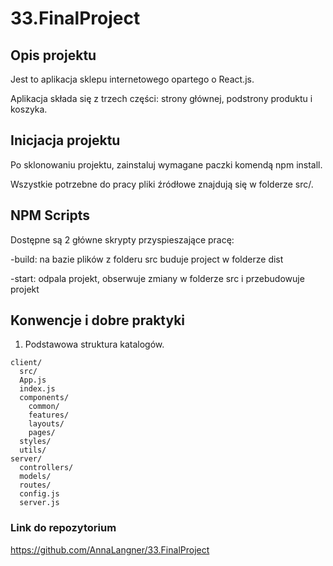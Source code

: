 # 33.FinalProject

## Opis projektu

Jest to aplikacja sklepu internetowego opartego o React.js. 

Aplikacja składa się z trzech części: strony głównej, podstrony produktu i koszyka.

## Inicjacja projektu

Po sklonowaniu projektu, zainstaluj wymagane paczki komendą npm install.

Wszystkie potrzebne do pracy pliki źródłowe znajdują się w folderze src/.

## NPM Scripts
Dostępne są 2 główne skrypty przyspieszające pracę:

-build: na bazie plików z folderu src buduje project w folderze dist

-start: odpala projekt, obserwuje zmiany w folderze src i przebudowuje projekt


## Konwencje i dobre praktyki
1. Podstawowa struktura katalogów.
```
client/
  src/
  App.js
  index.js
  components/
    common/
    features/
    layouts/
    pages/
  styles/
  utils/
server/
  controllers/
  models/
  routes/
  config.js
  server.js
```
  
  ### Link do repozytorium
   https://github.com/AnnaLangner/33.FinalProject  
